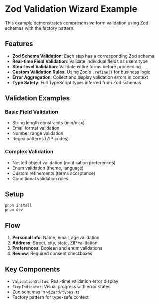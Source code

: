 # Zod Validation Wizard Example

This example demonstrates comprehensive form validation using Zod schemas with the factory pattern.

## Features

- **Zod Schema Validation**: Each step has a corresponding Zod schema
- **Real-time Field Validation**: Validate individual fields as users type
- **Step-level Validation**: Validate entire forms before proceeding
- **Custom Validation Rules**: Using Zod's `.refine()` for business logic
- **Error Aggregation**: Collect and display validation errors in context
- **Type Safety**: Full TypeScript types inferred from Zod schemas

## Validation Examples

### Basic Field Validation
- String length constraints (min/max)
- Email format validation
- Number range validation
- Regex patterns (ZIP codes)

### Complex Validation
- Nested object validation (notification preferences)
- Enum validation (theme, language)
- Custom refinements (terms acceptance)
- Conditional validation rules

## Setup

```bash
pnpm install
pnpm dev
```

## Flow

1. **Personal Info**: Name, email, age validation
2. **Address**: Street, city, state, ZIP validation
3. **Preferences**: Boolean and enum validations
4. **Review**: Required consent checkboxes

## Key Components

- `ValidationStatus`: Real-time validation error display
- `StepIndicator`: Visual progress with error states
- Zod schemas in `wizard/types.ts`
- Factory pattern for type-safe context
